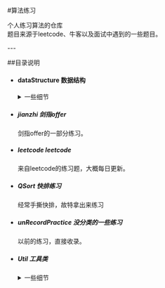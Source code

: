 #算法练习
<p>
个人练习算法的仓库<br>
题目来源于leetcode、牛客以及面试中遇到的一些题目。
</p>
---

##目录说明
* #### dataStructure 数据结构
    <details>
    <summary>一些细节</summary>
        <p>目前包含的数据结构</p>
        <p>
            <ul>
            <li>AVLTest 平衡树</li>
            <li>MyLinkedList 链表</li>
            <li>MyQueue 队列</li>
            <li>MyStack 栈</li>
            <li>Node 树节点</li>
            <li>SearchTree 搜索树</li>
            <li>Tree 树</li>
            </ul>
        </p>
    </details>
* ##### jianzhi 剑指offer
    剑指offer的一部分练习。
* ##### leetcode leetcode
    来自leetcode的练习题，大概每日更新。
* ##### QSort 快排练习
    经常手撕快排，故特拿出来练习
* ##### unRecordPractice 没分类的一些练习
    以前的练习，直接收录。
* ##### Util 工具类
    <details>
        <summary>一些细节</summary>
            <p>
                <ul>
                <li>
                    TreeNode：常用形式的树节点，包含一些工具方法。<br>
                    <p>数组生成树，前中后序遍历等</p>
                 </li>
                <li>
                    Tool 一些转换工具
                </li>
                <li>
                    ListNode 常用形式的队列节点
                </li>
                </ul>
            </p>
        </details>